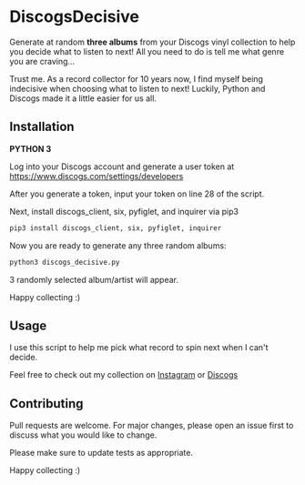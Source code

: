 # DiscogsDecisive
Generate at random **three albums** from your Discogs vinyl collection to help you decide what to listen to next! All you need to do is tell me what genre you are craving...

Trust me. As a record collector for 10 years now, I find myself being indecisive when choosing what to listen to next! Luckily, Python and Discogs made it a little easier for us all.

## Installation

**PYTHON 3**

Log into your Discogs account and generate a user token at https://www.discogs.com/settings/developers 

After you generate a token, input your token on line 28 of the script.

Next, install discogs_client, six, pyfiglet, and inquirer via pip3

```bash
pip3 install discogs_client, six, pyfiglet, inquirer
```

Now you are ready to generate any three random albums:

```bash
python3 discogs_decisive.py
```

3 randomly selected album/artist will appear.

Happy collecting :)

## Usage

I use this script to help me pick what record to spin next when I can't decide. 

Feel free to check out my collection on [Instagram](https://www.instagram.com/nowspinninglps) or [Discogs](https://www.discogs.com/user/nowspinninglps/collection?header=1)

## Contributing
Pull requests are welcome. For major changes, please open an issue first to discuss what you would like to change.

Please make sure to update tests as appropriate.


Happy collecting :)
